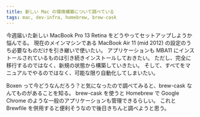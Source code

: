 ```yaml
---
title: 新しい Mac の環境構築について調べている
tags: mac, dev-infra, homebrew, brew-cask
---
```


今週届いた新しい MacBook Pro 13 Retina をどうやってセットアップしようか悩んでる。
現在のメインマシンである MacBook Air 11 (mid 2012) の設定のうち必要なものだけを引き継いで使いたい。
アプリケーションも MBA11 にインストールされているものは引き続きインストールしておきたい。
ただし、完全に移行するのではなく、新規の状態から構築していきたい。
そして、すべてをマニュアルでやるのではなく、可能な限り自動化してしまいたい。

Boxen って今どうなんだろう？と気になったので調べてみると、brew-cask なんてものがあることを知る。
brew-cask を使うと Homebrew で Google Chrome のような一般のアプリケーションも管理できるらしい。
これと Brewfile を併用すると便利そうなので後日きちんと調べようと思う。
